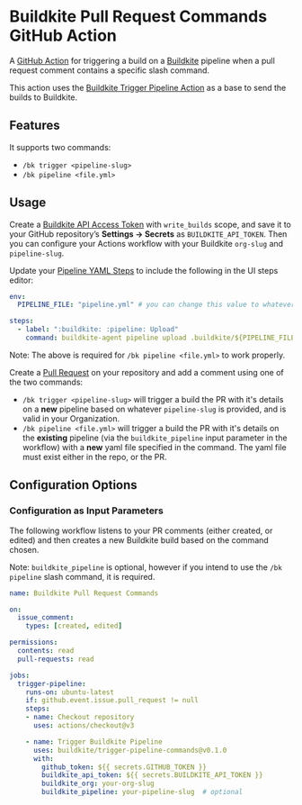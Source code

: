# Buildkite Pull Request Commands GitHub Action
 
A [GitHub Action](https://github.com/actions) for triggering a build on a [Buildkite](https://buildkite.com/) pipeline when a pull request comment contains a specific slash command. 

This action uses the [Buildkite Trigger Pipeline Action](https://github.com/buildkite/trigger-pipeline-action/) as a base to send the builds to Buildkite.

## Features
It supports two commands:
- `/bk trigger <pipeline-slug>`
- `/bk pipeline <file.yml>`

## Usage

Create a [Buildkite API Access Token](https://buildkite.com/docs/apis/rest-api#authentication) with `write_builds` scope, and save it to your GitHub repository’s **Settings → Secrets** as `BUILDKITE_API_TOKEN`. Then you can configure your Actions workflow with your Buildkite `org-slug` and `pipeline-slug`.

Update your [Pipeline YAML Steps](https://buildkite.com/docs/tutorials/pipeline-upgrade#using-yaml-steps-for-new-pipelines) to include the following in the UI steps editor:
```yaml
env: 
  PIPELINE_FILE: "pipeline.yml" # you can change this value to whatever you usually name your pipeline files by default.

steps:
  - label: ":buildkite: :pipeline: Upload"
    command: buildkite-agent pipeline upload .buildkite/${PIPELINE_FILE}
```

Note: The above is required for `/bk pipeline <file.yml>` to work properly.

Create a [Pull Request](https://docs.github.com/en/pull-requests/collaborating-with-pull-requests/proposing-changes-to-your-work-with-pull-requests/about-pull-requests) on your repository and add a comment using one of the two commands:

- `/bk trigger <pipeline-slug>` will trigger a build the PR with it's details on a **new** pipeline based on whatever `pipeline-slug` is provided, and is valid in your Organization.
- `/bk pipeline <file.yml>` will trigger a build the PR with it's details on the **existing** pipeline (via the `buildkite_pipeline` input parameter in the workflow)  with a **new** yaml file specified in the command. The yaml file must exist either in the repo, or the PR.

## Configuration Options

### Configuration as Input Parameters

The following workflow listens to your PR comments (either created, or edited) and then creates a new Buildkite build based on the command chosen.

Note: `buildkite_pipeline` is optional, however if you intend to use the `/bk pipeline` slash command, it is required.

```yaml
name: Buildkite Pull Request Commands

on:
  issue_comment:
    types: [created, edited]

permissions:
  contents: read
  pull-requests: read

jobs:
  trigger-pipeline:
    runs-on: ubuntu-latest
    if: github.event.issue.pull_request != null
    steps:
    - name: Checkout repository
      uses: actions/checkout@v3

    - name: Trigger Buildkite Pipeline
      uses: buildkite/trigger-pipeline-commands@v0.1.0
      with:
        github_token: ${{ secrets.GITHUB_TOKEN }}
        buildkite_api_token: ${{ secrets.BUILDKITE_API_TOKEN }}
        buildkite_org: your-org-slug
        buildkite_pipeline: your-pipeline-slug  # optional